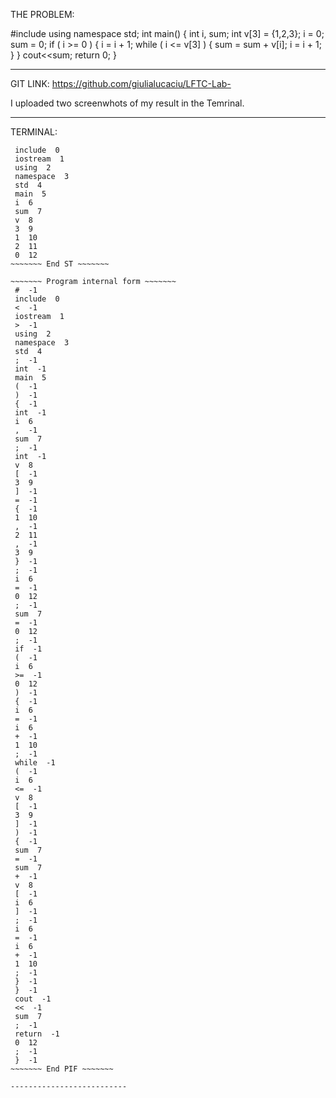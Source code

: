 

THE PROBLEM:

#include<iostream> 
using namespace std; 
int main() {
int i, sum;
int v[3] = {1,2,3}; 
i = 0;
sum = 0;
if ( i >= 0 ) {
i = i + 1; 
while ( i <= v[3] ) {
sum = sum + v[i]; 
i = i + 1; }
} 
cout<<sum; 
return 0;
}

-------------------------

GIT LINK:
https://github.com/giulialucaciu/LFTC-Lab-

I uploaded two screenwhots of my result in the Temrinal.
          
-------------------------

TERMINAL:

~~~~~~~ Symbol table ~~~~~~~
 include  0
 iostream  1
 using  2
 namespace  3
 std  4
 main  5
 i  6
 sum  7
 v  8
 3  9
 1  10
 2  11
 0  12
~~~~~~~ End ST ~~~~~~~

~~~~~~~ Program internal form ~~~~~~~
 #  -1 
 include  0 
 <  -1 
 iostream  1 
 >  -1 
 using  2 
 namespace  3 
 std  4 
 ;  -1 
 int  -1 
 main  5 
 (  -1 
 )  -1 
 {  -1 
 int  -1 
 i  6 
 ,  -1 
 sum  7 
 ;  -1 
 int  -1 
 v  8 
 [  -1 
 3  9 
 ]  -1 
 =  -1 
 {  -1 
 1  10 
 ,  -1 
 2  11 
 ,  -1 
 3  9 
 }  -1 
 ;  -1 
 i  6 
 =  -1 
 0  12 
 ;  -1 
 sum  7 
 =  -1 
 0  12 
 ;  -1 
 if  -1 
 (  -1 
 i  6 
 >=  -1 
 0  12 
 )  -1 
 {  -1 
 i  6 
 =  -1 
 i  6 
 +  -1 
 1  10 
 ;  -1 
 while  -1 
 (  -1 
 i  6 
 <=  -1 
 v  8 
 [  -1 
 3  9 
 ]  -1 
 )  -1 
 {  -1 
 sum  7 
 =  -1 
 sum  7 
 +  -1 
 v  8 
 [  -1 
 i  6 
 ]  -1 
 ;  -1 
 i  6 
 =  -1 
 i  6 
 +  -1 
 1  10 
 ;  -1 
 }  -1 
 }  -1 
 cout  -1 
 <<  -1 
 sum  7 
 ;  -1 
 return  -1 
 0  12 
 ;  -1 
 }  -1 
~~~~~~~ End PIF ~~~~~~~
     
--------------------------
